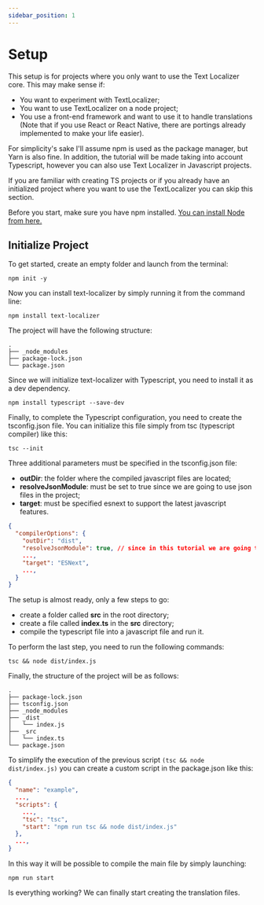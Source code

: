 ```yaml
---
sidebar_position: 1
---
```


# Setup

This setup is for projects where you only want to use the Text Localizer core. This may make sense if:

- You want to experiment with TextLocalizer;
- You want to use TextLocalizer on a node project;
- You use a front-end framework and want to use it to handle translations (Note that if you use React or React Native, there are portings already implemented to make your life easier).

For simplicity's sake I'll assume npm is used as the package manager, but Yarn is also fine.
In addition, the tutorial will be made taking into account Typescript, however you can also use Text Localizer in Javascript projects.

If you are familiar with creating TS projects or if you already have an initialized project where you want to use the TextLocalizer you can skip this section.

Before you start, make sure you have npm installed.
[You can install Node from here.](https://nodejs.org/en/download/)

## Initialize Project

To get started, create an empty folder and launch from the terminal:

```shell
npm init -y
```

Now you can install text-localizer by simply running it from the command line:

```shell
npm install text-localizer
```

The project will have the following structure:

```
.
├── _node_modules
├── package-lock.json
└── package.json
```

Since we will initialize text-localizer with Typescript, you need to install it as a dev dependency.

```shell
npm install typescript --save-dev
```

Finally, to complete the Typescript configuration, you need to create the tsconfig.json file. You can initialize this file simply from tsc (typescript compiler) like this:

```shell
tsc --init
```

Three additional parameters must be specified in the tsconfig.json file:

- **outDir**: the folder where the compiled javascript files are located;
- **resolveJsonModule**: must be set to true since we are going to use json files in the project;
- **target**: must be specified esnext to support the latest javascript features.

```json title="tsconfig.json"
{
  "compilerOptions": {
    "outDir": "dist",
    "resolveJsonModule": true, // since in this tutorial we are going to use .json extension
    ...,
    "target": "ESNext",
    ...,
  }
}
```

The setup is almost ready, only a few steps to go:

- create a folder called **src** in the root directory;
- create a file called **index.ts** in the **src** directory;
- compile the typescript file into a javascript file and run it.

To perform the last step, you need to run the following commands:

```shell
tsc && node dist/index.js
```

Finally, the structure of the project will be as follows:

```
.
├── package-lock.json
├── tsconfig.json
├── _node_modules
├── _dist
│   └── index.js
├── _src
│   └── index.ts
└── package.json
```

To simplify the execution of the previous script `(tsc && node dist/index.js)` you can create a custom script in the package.json like this:

```json
{
  "name": "example",
  ...,
  "scripts": {
    ...,
    "tsc": "tsc",
    "start": "npm run tsc && node dist/index.js"
  },
  ...,
}
```

In this way it will be possible to compile the main file by simply launching:

```shell
npm run start
```

Is everything working? We can finally start creating the translation files.
